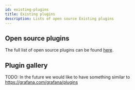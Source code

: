 ```yaml
---
id: existing-plugins
title: Existing plugins
description: Lists of open source Existing plugins
---
```


## Open source plugins

The full list of open source plugins can be found
[here](https://github.com/spotify/backstage/tree/master/plugins).

## Plugin gallery

TODO: In the future we would like to have something similar to
https://grafana.com/grafana/plugins
